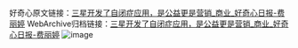 好奇心原文链接：[三星开发了自闭症应用，是公益更是营销_商业_好奇心日报-费丽婷](https://www.qdaily.com/articles/5019.html)
WebArchive归档链接：[三星开发了自闭症应用，是公益更是营销_商业_好奇心日报-费丽婷](http://web.archive.org/web/20170802192501/http://www.qdaily.com/articles/5019.html)
![image](http://ww3.sinaimg.cn/large/007d5XDply1g3wgjochlrj30u03sb1kx)